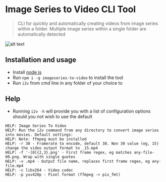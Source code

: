 # Image Series to Video CLI Tool
> CLI for quickly and automatically creating videos from image series within a folder. Multiple image series within a single folder are automatically detected

![alt text](https://i.ibb.co/tpqcP4s/i2v-demo.gif "Image Series to Video CLI Tool")

## Installation and usage
- Install [node js](https://nodejs.org/en/download/)
- Run `npm i -g imageseries-to-video` to install the tool
- Run `i2v` from cmd line in any folder of your choice to 

## Help
- Running `i2v -h` will provide you with a list of configuration options should you not wish to use the default

```
HELP: Image Series To Video
HELP: Run the i2v command from any directory to convert image series into movies. Default settings:
HELP: Note: ffmpeg must be installed
HELP: -r 30 - Framerate to encode, default 30. Non 30 value (eg, 15) change the video output format to _15.mp4 
HELP: -f '-[0]{2,3}.png' - First frame regex, eg matches any-file-00.png. Wrap with single quotes
HELP: -v .mp4 - Output file name, replaces first frame regex, eg any-file.mp4
HELP: -c libx264 - Video codec
HELP: -p yuv420p - Pixel format (ffmpeg -> pix_fmt)
```